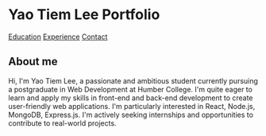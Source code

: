 # Yao Tiem Lee Portfolio


[Education](education)
[Experience](experience)
[Contact](contact)

## About me
Hi, I'm Yao Tiem Lee, a passionate and ambitious student currently pursuing a postgraduate in Web Development at Humber College. I'm quite eager to learn and apply my skills in front-end and back-end development to create user-friendly web applications. I'm particularly interested in React, Node.js, MongoDB, Express.js. I'm actively seeking internships and opportunities to contribute to real-world projects.
